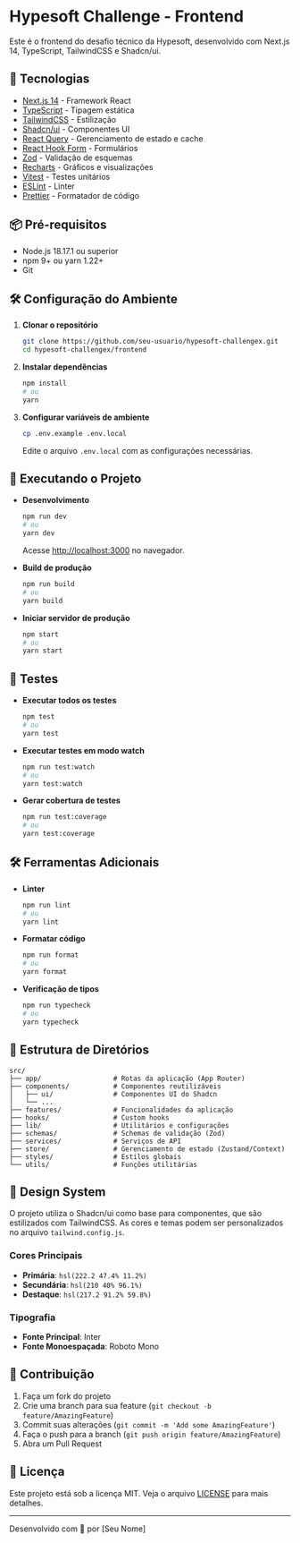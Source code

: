# Hypesoft Challenge - Frontend

Este é o frontend do desafio técnico da Hypesoft, desenvolvido com Next.js 14, TypeScript, TailwindCSS e Shadcn/ui.

## 🚀 Tecnologias

- [Next.js 14](https://nextjs.org/) - Framework React
- [TypeScript](https://www.typescriptlang.org/) - Tipagem estática
- [TailwindCSS](https://tailwindcss.com/) - Estilização
- [Shadcn/ui](https://ui.shadcn.com/) - Componentes UI
- [React Query](https://tanstack.com/query/latest) - Gerenciamento de estado e cache
- [React Hook Form](https://react-hook-form.com/) - Formulários
- [Zod](https://zod.dev/) - Validação de esquemas
- [Recharts](https://recharts.org/) - Gráficos e visualizações
- [Vitest](https://vitest.dev/) - Testes unitários
- [ESLint](https://eslint.org/) - Linter
- [Prettier](https://prettier.io/) - Formatador de código

## 📦 Pré-requisitos

- Node.js 18.17.1 ou superior
- npm 9+ ou yarn 1.22+
- Git

## 🛠️ Configuração do Ambiente

1. **Clonar o repositório**
   ```bash
   git clone https://github.com/seu-usuario/hypesoft-challengex.git
   cd hypesoft-challengex/frontend
   ```

2. **Instalar dependências**
   ```bash
   npm install
   # ou
   yarn
   ```

3. **Configurar variáveis de ambiente**
   ```bash
   cp .env.example .env.local
   ```
   Edite o arquivo `.env.local` com as configurações necessárias.

## 🚀 Executando o Projeto

- **Desenvolvimento**
  ```bash
  npm run dev
  # ou
  yarn dev
  ```
  Acesse [http://localhost:3000](http://localhost:3000) no navegador.

- **Build de produção**
  ```bash
  npm run build
  # ou
  yarn build
  ```

- **Iniciar servidor de produção**
  ```bash
  npm start
  # ou
  yarn start
  ```

## 🧪 Testes

- **Executar todos os testes**
  ```bash
  npm test
  # ou
  yarn test
  ```

- **Executar testes em modo watch**
  ```bash
  npm run test:watch
  # ou
  yarn test:watch
  ```

- **Gerar cobertura de testes**
  ```bash
  npm run test:coverage
  # ou
  yarn test:coverage
  ```

## 🛠️ Ferramentas Adicionais

- **Linter**
  ```bash
  npm run lint
  # ou
  yarn lint
  ```

- **Formatar código**
  ```bash
  npm run format
  # ou
  yarn format
  ```

- **Verificação de tipos**
  ```bash
  npm run typecheck
  # ou
  yarn typecheck
  ```

## 📂 Estrutura de Diretórios

```
src/
├── app/                  # Rotas da aplicação (App Router)
├── components/           # Componentes reutilizáveis
│   ├── ui/               # Componentes UI do Shadcn
│   └── ...
├── features/             # Funcionalidades da aplicação
├── hooks/                # Custom hooks
├── lib/                  # Utilitários e configurações
├── schemas/              # Schemas de validação (Zod)
├── services/             # Serviços de API
├── store/                # Gerenciamento de estado (Zustand/Context)
├── styles/               # Estilos globais
└── utils/                # Funções utilitárias
```

## 🎨 Design System

O projeto utiliza o Shadcn/ui como base para componentes, que são estilizados com TailwindCSS. As cores e temas podem ser personalizados no arquivo `tailwind.config.js`.

### Cores Principais

- **Primária**: `hsl(222.2 47.4% 11.2%)`
- **Secundária**: `hsl(210 40% 96.1%)`
- **Destaque**: `hsl(217.2 91.2% 59.8%)`

### Tipografia

- **Fonte Principal**: Inter
- **Fonte Monoespaçada**: Roboto Mono

## 🤝 Contribuição

1. Faça um fork do projeto
2. Crie uma branch para sua feature (`git checkout -b feature/AmazingFeature`)
3. Commit suas alterações (`git commit -m 'Add some AmazingFeature'`)
4. Faça o push para a branch (`git push origin feature/AmazingFeature`)
5. Abra um Pull Request

## 📄 Licença

Este projeto está sob a licença MIT. Veja o arquivo [LICENSE](LICENSE) para mais detalhes.

---

Desenvolvido com 💜 por [Seu Nome]

